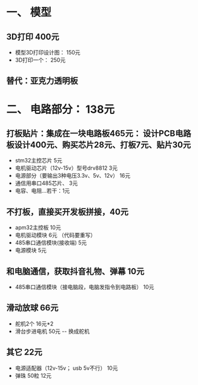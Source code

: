 # 一、 模型
## 3D打印 400元
 - 模型3D打印设计图： 150元
 - 3D打印一个： 250元
## 替代：亚克力透明板

# 二、 电路部分： 138元
## 打板贴片：集成在一块电路板465元：  设计PCB电路板设计400元、购买芯片28元、打板7元、贴片30元
  - stm32主控芯片 5元
  - 电机驱动芯片（12v-15v）型号drv8812 3元
  - 电源部分（要输出3种电压3.3v、5v、12v） 16元
  - 通信用串口485芯片、 3元
  - 电容、电阻...若干：1元
## 不打板，直接买开发板拼接，40元
- apm32主控板 10元
- 电机驱动模块 6元  （代码要重写）
- 485串口通信模块(接收端) 5元
- 电源模块    5元

## 和电脑通信，获取抖音礼物、弹幕  10元
- 485串口通信模块（接电脑段，电脑发指令到电路板） 10元

## 滑动放球  66元
- 舵机2个 16元\*2
- 滑台步进电机 50元   -- 换成舵机

## 其它 22元
- 电源适配器（12v-15v； usb 5v不行） 10元
- 弹珠 50粒 12元

